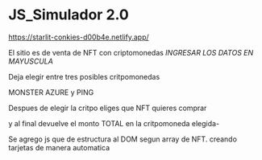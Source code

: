 # JS_Simulador 2.0

https://starlit-conkies-d00b4e.netlify.app/


El sitio es de venta de NFT con criptomonedas
*INGRESAR LOS DATOS EN MAYUSCULA*

Deja elegir entre tres posibles critpomonedas

MONSTER
AZURE y 
PING

Despues de elegir la critpo eliges que NFT quieres comprar

y al final devuelve el monto TOTAL en la critpomoneda elegida-


Se agrego js que de estructura al DOM segun array de NFT. creando tarjetas de manera automatica
